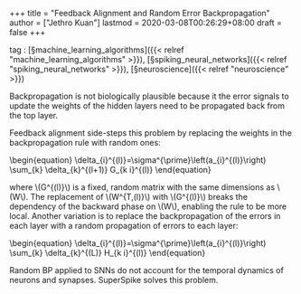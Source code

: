 +++
title = "Feedback Alignment and Random Error Backpropagation"
author = ["Jethro Kuan"]
lastmod = 2020-03-08T00:26:29+08:00
draft = false
+++

tag
: [§machine\_learning\_algorithms]({{< relref "machine_learning_algorithms" >}}), [§spiking\_neural\_networks]({{< relref "spiking_neural_networks" >}}),
    [§neuroscience]({{< relref "neuroscience" >}})

Backpropagation is not biologically plausible because it the error
signals to update the weights of the hidden layers need to be
propagated back from the top layer.

Feedback alignment side-steps this problem by replacing the weights in
the backpropagation rule with random ones:

\begin{equation}
  \delta\_{i}^{(l)}=\sigma^{\prime}\left(a\_{i}^{(l)}\right) \sum\_{k} \delta\_{k}^{(l+1)} G\_{k i}^{(l)}
\end{equation}

where \\(G^{(l)}\\) is a fixed, random matrix with the same dimensions as
\\(W\\). The replacement of \\(W^{T,(l)}\\) with \\(G^{(l)}\\) breaks the
dependency of the backward phase on \\(W\\), enabling the rule to be more
local. Another variation is to replace the backpropagation of the
errors in each layer with a random propagation of errors to each
layer:

\begin{equation}
  \delta\_{i}^{(l)}=\sigma^{\prime}\left(a\_{i}^{(l)}\right) \sum\_{k} \delta\_{k}^{(L)} H\_{k i}^{(l)}
\end{equation}

Random BP applied to SNNs do not account for the temporal dynamics of
neurons and synapses. SuperSpike solves this problem.
